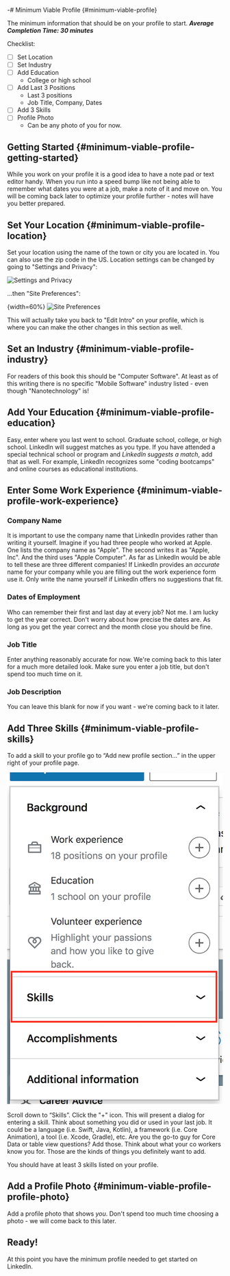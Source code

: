 -# Minimum Viable Profile {#minimum-viable-profile}

The minimum information that should be on your profile to start.
***Average Completion Time: 30 minutes***

Checklist:

- [ ] Set Location
- [ ] Set Industry
- [ ] Add Education
	- College or high school
- [ ] Add Last 3 Positions
	- Last 3 positions
	- Job Title, Company, Dates
- [ ] Add 3 Skills
- [ ] Profile Photo
	- Can be any photo of you for now. 

## Getting Started {#minimum-viable-profile-getting-started}
While you work on your profile it is a good idea to have a note pad or text editor handy. When you run into a speed bump like not being able to remember what dates you were at a job, make a note of it and move on. You will be coming back later to optimize your profile further - notes will have you better prepared.

## Set Your Location {#minimum-viable-profile-location}
Set your location using the name of the town or city you are located in. You can also use the zip code in the US.
Location settings can be changed by going to "Settings and Privacy":

![Settings and Privacy](images/yaya-settingsandprivacy-annotated.png)

...then "Site Preferences":

{width=60%}
![Site Preferences](resources/images/yaya-sitepreferences-annotated.png)

 This will actually take you back to "Edit Intro" on your profile, which is where you can make the other changes in this section as well.

## Set an Industry {#minimum-viable-profile-industry}
For readers of this book this should be "Computer Software". At least as of this writing there is no specific "Mobile Software" industry listed - even though "Nanotechnology" is!

## Add Your Education {#minimum-viable-profile-education}
Easy, enter where you last went to school. Graduate school, college, or high school. LinkedIn will suggest matches as you type. 
If you have attended a special technical school or program and *LinkedIn suggests a match*, add that as well. For example, LinkedIn recognizes some "coding bootcamps" and online courses as educational institutions.

## Enter Some Work Experience {#minimum-viable-profile-work-experience}

### Company Name
It is important to use the company name that LinkedIn provides rather than writing it yourself. Imagine if you had three people who worked at Apple. 
One lists the company name as "Apple".
The second writes it as "Apple, Inc".
And the third uses "Apple Computer".
As far as LinkedIn would be able to tell these are three different companies! If LinkedIn provides an *accurate* name for your company while you are filling out the work experience form use it. Only write the name yourself if LinkedIn offers no suggestions that fit.

### Dates of Employment
Who can remember their first and last day at every job? Not me. I am lucky to get the year correct. Don't worry about how precise the dates are. As long as you get the year correct and the month close you should be fine. 

### Job Title
Enter anything reasonably accurate for now. We're coming back to this later for a much more detailed look. Make sure you enter a job title, but don't spend too much time on it.

### Job Description
You can leave this blank for now if you want - we're coming back to it later. 

## Add Three Skills {#minimum-viable-profile-skills}
To add a skill to your profile go to “Add new profile section…” in the upper right of your profile page. 

![Add New Profile Section](../../images/add-skills.png)

Scroll down to “Skills”. Click the "+" icon. This will present a dialog for entering a skill. Think about something you did or used in your last job. It could be a language (i.e. Swift, Java, Kotlin), a framework (i.e. Core Animation), a tool (i.e. Xcode, Gradle), etc. Are you the go-to guy for Core Data or table view questions? Add those. Think about what your co workers know you for. Those are the kinds of things you definitely want to add.

You should have at least 3 skills listed on your profile.

## Add a Profile Photo {#minimum-viable-profile-profile-photo}
Add a profile photo that shows *you*. Don't spend too much time choosing a photo - we will come back to this later.

## Ready!
At this point you have the minimum profile needed to get started on LinkedIn. 
